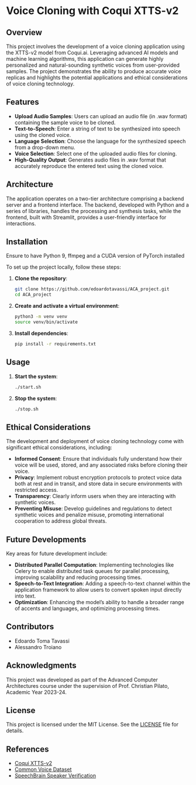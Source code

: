 # Voice Cloning with Coqui XTTS-v2

## Overview

This project involves the development of a voice cloning application using the XTTS-v2 model from Coqui.ai. Leveraging advanced AI models and machine learning algorithms, this application can generate highly personalized and natural-sounding synthetic voices from user-provided samples. The project demonstrates the ability to produce accurate voice replicas and highlights the potential applications and ethical considerations of voice cloning technology.

## Features

- **Upload Audio Samples**: Users can upload an audio file (in .wav format) containing the sample voice to be cloned.
- **Text-to-Speech**: Enter a string of text to be synthesized into speech using the cloned voice.
- **Language Selection**: Choose the language for the synthesized speech from a drop-down menu.
- **Voice Selection**: Select one of the uploaded audio files for cloning.
- **High-Quality Output**: Generates audio files in .wav format that accurately reproduce the entered text using the cloned voice.

## Architecture

The application operates on a two-tier architecture comprising a backend server and a frontend interface. The backend, developed with Python and a series of libraries, handles the processing and synthesis tasks, while the frontend, built with Streamlit, provides a user-friendly interface for interactions.

## Installation

Ensure to have Python 9, ffmpeg and a CUDA version of PyTorch installed

To set up the project locally, follow these steps:

1. **Clone the repository**:
   ```bash
   git clone https://github.com/edoardotavassi/ACA_project.git  
   cd ACA_project

3. **Create and activate a virtual environment**:
   ```bash
   python3 -m venv venv  
   source venv/bin/activate

5. **Install dependencies**:
   ```bash
   pip install -r requirements.txt

## Usage
1. **Start the system**:
   ```bash  
   ./start.sh

3. **Stop the system**:
   ```bash
   ./stop.sh

## Ethical Considerations

The development and deployment of voice cloning technology come with significant ethical considerations, including:

- **Informed Consent**: Ensure that individuals fully understand how their voice will be used, stored, and any associated risks before cloning their voice.
- **Privacy**: Implement robust encryption protocols to protect voice data both at rest and in transit, and store data in secure environments with restricted access.
- **Transparency**: Clearly inform users when they are interacting with synthetic voices.
- **Preventing Misuse**: Develop guidelines and regulations to detect synthetic voices and penalize misuse, promoting international cooperation to address global threats.

## Future Developments

Key areas for future development include:

- **Distributed Parallel Computation**: Implementing technologies like Celery to enable distributed task queues for parallel processing, improving scalability and reducing processing times.
- **Speech-to-Text Integration**: Adding a speech-to-text channel within the application framework to allow users to convert spoken input directly into text.
- **Optimization**: Enhancing the model’s ability to handle a broader range of accents and languages, and optimizing processing times.

## Contributors

- Edoardo Toma Tavassi
- Alessandro Troiano

## Acknowledgments

This project was developed as part of the Advanced Computer Architectures course under the supervision of Prof. Christian Pilato, Academic Year 2023-24.

## License

This project is licensed under the MIT License. See the [LICENSE](LICENSE) file for details.

## References

- [Coqui XTTS-v2](https://huggingface.co/coqui/XTTS-v2)
- [Common Voice Dataset](https://commonvoice.mozilla.org/en/datasets)
- [SpeechBrain Speaker Verification](https://huggingface.co/speechbrain/spkrec-resnet-voxceleb)
